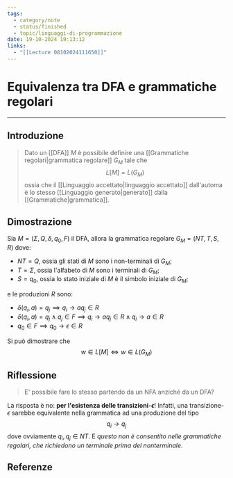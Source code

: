 ```yaml
---
tags:
  - category/note
  - status/finished
  - topic/linguaggi-di-programmazione
date: 19-10-2024 19:13:12
links:
  - "[[Lecture 08102024111650]]"
---
```

# Equivalenza tra DFA e grammatiche regolari
---
## Introduzione
> Dato un [[DFA]] $M$ è possibile definire una [[Grammatiche regolari|grammatica regolare]] $G_{M}$ tale che
> $$L[M] = L(G_{M})$$
> ossia che il [[Linguaggio accettato|linguaggio accettato]] dall'automa è lo stesso [[Linguaggio generato|generato]] dalla [[Grammatiche|grammatica]].

## Dimostrazione
Sia $M = (\Sigma, Q, \delta, q_{0}, F)$ il DFA, allora la grammatica regolare $G_{M} = (NT, T, S, R)$ dove:
- $NT = Q$, ossia gli stati di $M$ sono i non-terminali di $G_{M}$;
- $T = \Sigma$, ossia l'alfabeto di $M$ sono i terminali di $G_{M}$;
- $S = q_{0}$, ossia lo stato iniziale di $M$ è il simbolo iniziale di $G_{M}$;

e le produzioni $R$ sono:
- $\delta(q_{i}, a) = q_{j} \implies q_{i} \to aq_{j} \in R$
- $\delta(q_{i}, a) = q_{j} \land q_{j} \in F \implies q_{i} \to aq_{j} \in R \land q_{i} \to a \in R$
- $q_{0} \in F \implies q_{0} \to \epsilon \in R$

Si può dimostrare che
$$w \in L[M] \iff w \in L(G_{M})$$

## Riflessione
> E' possibile fare lo stesso partendo da un NFA anziché da un DFA?

La risposta è no: **per l'esistenza delle transizioni-$\epsilon$**!
Infatti, una transizione-$\epsilon$ sarebbe equivalente nella grammatica ad una produzione del tipo
$$q_{i} \to q_{j}$$
dove ovviamente $q_{i}, q_{j} \in NT$. E _questo non è consentito nelle grammatiche regolari, che richiedono un terminale prima del nonterminale_.

## Referenze